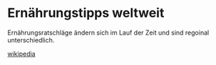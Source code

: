 # Ernährungstipps weltweit

Ernährungsratschläge ändern sich im Lauf der Zeit und sind regoinal unterschiedlich.

[wikipedia](https://en.wikipedia.org/wiki/List_of_nutrition_guides)
